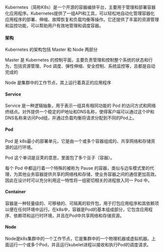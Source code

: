 Kubernetes（简称K8s）是一个开源的容器编排平台，主要用于管理和部署容器化应用程序。Kubernetes提供了一组API和工具，可以轻松地自动化管理容器化应用程序的部署、伸缩、故障恢复和负载均衡等操作。它还提供了丰富的资源管理和监控功能，可以帮助用户有效地管理和调度容器。



#### 架构

Kubernetes 的架构包括 Master 和 Node 两部分

Master 是 Kubernetes 的控制平面，主要负责管理和控制整个系统的状态和行为，包括资源管理、Pod 调度、弹性伸缩、安全控制、系统监控等，且都是自动完成的

Node 是集群中的工作节点，其上运行着真正的应用程序



#### Service

Service 是一种逻辑抽象，用于表示一组具有相同功能的 Pod 的访问方式和网络终结点。对外提供一个稳定的IP地址和DNS名称，使得客户端可以通过这个IP和DNS名称来访问Pod组，并通过负载均衡将请求分配到不同的Pod上。



#### Pod

Pod 是 k8s最小的部署单元，它是由一个或多个容器组成的、共享网络和存储资源的运行环境。

Pod 这个单词是豆荚的意思，里面包了多个豆子（容器）。

每个 Pod 中都运行着一个特殊的被称为 Pause 的容器，类似与边车模式里的代理，为其他业务容器提供共享的网络栈和存储，使业务容器之间的通信更加高效。因此在设计时可以充分利用这一特性将一组密切相关的进程放入同一 Pod 中。



#### Container

容器是一种轻量级的、可移植的、可隔离的软件包，用于打包应用程序和其依赖项以便在任何环境中运行。在k8s中，容器是Pod的基本组成部分，它包含应用程序、依赖项和运行时环境，并且在Pod中共享网络和存储资源。



#### Node

Node是k8s集群中的一个工作节点，它是集群中的一个物理机器或虚拟机器。上面运行一个或多个Pod，并且运行kubelet进程以接收和执行Pod的调度请求。